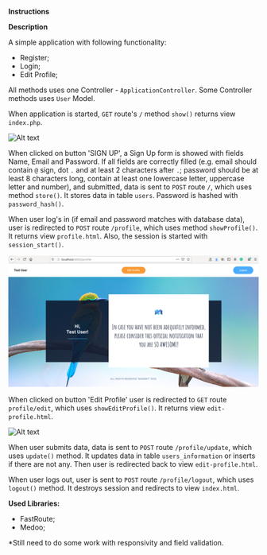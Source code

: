 **Instructions**

**Description**

A simple application with following functionality:
- Register;
- Login;
- Edit Profile;

All methods uses one Controller - `ApplicationController`.
Some Controller methods uses `User` Model.

When application is started, `GET` route's `/` method `show()` returns view `index.php`. 

![Alt text](images/index.gif?raw=true "Home page picture")

When clicked on button 'SIGN UP', a Sign Up form is showed with fields Name, Email and Password.
If all fields are correctly filled (e.g. email should contain `@` sign, dot `.` and at least 2 characters after `.`; 
password should be at least 8 characters long, contain at least one lowercase letter, uppercase letter and number),
and submitted, data is sent to `POST` route `/`, which uses method `store()`. It stores data in table `users`. 
Password is hashed with `password_hash()`.

When user log's in (if email and password matches with database data), user is redirected to `POST` route `/profile`, 
which uses method `showProfile()`. It returns view `profile.html`. Also, the session is started with `session_start()`.

![Alt text](images/profile-page.png?raw=true "Profile page picture")

When clicked on button 'Edit Profile' user is redirected to `GET` route `profile/edit`, which uses `showEditProfile()`.
It returns view `edit-profile.html`.

![Alt text](images/edit-profile-page.gif?raw=true "Profile page picture")

When user submits data, data is sent to `POST` route `/profile/update`, which uses `update()` method. It updates data
in table `users_information` or inserts if there are not any. Then user is redirected back to view `edit-profile.html`.

When user logs out, user is sent to `POST` route `/profile/logout`, which uses `logout()` method. It destroys session
and redirects to view `index.html`.

**Used Libraries:**
- FastRoute;
- Medoo;

*Still need to do some work with responsivity and field validation.